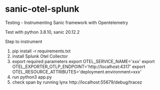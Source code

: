 # sanic-otel-splunk
Testing - Instrumenting Sanic framework with Opentelemetry

Test with python 3.8.10, sanic 20.12.2

Step to instrument
1. pip install -r requirements.txt
2. install Splunk Otel Collector
3. export required parameters
export OTEL_SERVICE_NAME='xxx'
export OTEL_EXPORTER_OTLP_ENDPOINT='http://localhost:4317'
export OTEL_RESOURCE_ATTRIBUTES='deployment.environment=xxx'
4. run python3 app.py
5. check span by running lynx http://localhost:55679/debug/tracez
